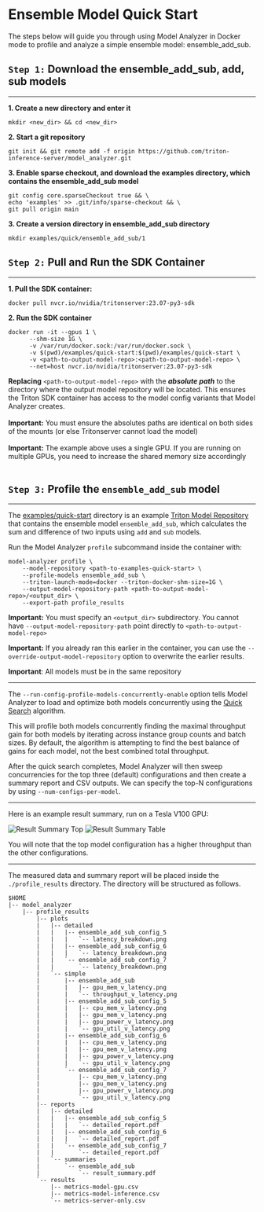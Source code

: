 <!--
Copyright (c) 2020-2023, NVIDIA CORPORATION & AFFILIATES. All rights reserved.

Licensed under the Apache License, Version 2.0 (the "License");
you may not use this file except in compliance with the License.
You may obtain a copy of the License at

    http://www.apache.org/licenses/LICENSE-2.0

Unless required by applicable law or agreed to in writing, software
distributed under the License is distributed on an "AS IS" BASIS,
WITHOUT WARRANTIES OR CONDITIONS OF ANY KIND, either express or implied.
See the License for the specific language governing permissions and
limitations under the License.
-->

# Ensemble Model Quick Start

The steps below will guide you through using Model Analyzer in Docker mode to profile and analyze a simple ensemble model: ensemble_add_sub.

## `Step 1:` Download the ensemble_add_sub, add, sub models

---

**1. Create a new directory and enter it**

```
mkdir <new_dir> && cd <new_dir>
```

**2. Start a git repository**

```
git init && git remote add -f origin https://github.com/triton-inference-server/model_analyzer.git
```

**3. Enable sparse checkout, and download the examples directory, which contains the ensemble_add_sub model**

```
git config core.sparseCheckout true && \
echo 'examples' >> .git/info/sparse-checkout && \
git pull origin main
```

**3. Create a version directory in ensemble_add_sub directory**

```
mkdir examples/quick/ensemble_add_sub/1
```

## `Step 2:` Pull and Run the SDK Container

---

**1. Pull the SDK container:**

```
docker pull nvcr.io/nvidia/tritonserver:23.07-py3-sdk
```

**2. Run the SDK container**

```
docker run -it --gpus 1 \
      --shm-size 1G \
      -v /var/run/docker.sock:/var/run/docker.sock \
      -v $(pwd)/examples/quick-start:$(pwd)/examples/quick-start \
      -v <path-to-output-model-repo>:<path-to-output-model-repo> \
      --net=host nvcr.io/nvidia/tritonserver:23.07-py3-sdk
```

**Replacing** `<path-to-output-model-repo>` with the
**_absolute_ _path_** to the directory where the output model repository
will be located.
This ensures the Triton SDK container has access to the model
config variants that Model Analyzer creates.<br><br>
**Important:** You must ensure the absolutes paths are identical on both sides of the mounts (or else Tritonserver cannot load the model)<br><br>
**Important:** The example above uses a single GPU. If you are running on multiple GPUs, you need to increase the shared memory size accordingly<br><br>

## `Step 3:` Profile the `ensemble_add_sub` model

---

The [examples/quick-start](../examples/quick-start) directory is an example
[Triton Model Repository](https://github.com/triton-inference-server/server/blob/main/docs/user_guide/model_repository.md) that contains the ensemble model `ensemble_add_sub`, which calculates the sum and difference of two inputs using `add` and `sub` models. 

Run the Model Analyzer `profile` subcommand inside the container with:

```
model-analyzer profile \
    --model-repository <path-to-examples-quick-start> \
    --profile-models ensemble_add_sub \
    --triton-launch-mode=docker --triton-docker-shm-size=1G \
    --output-model-repository-path <path-to-output-model-repo>/<output_dir> \
    --export-path profile_results
```

**Important:** You must specify an `<output_dir>` subdirectory. You cannot have `--output-model-repository-path` point directly to `<path-to-output-model-repo>`

**Important:** If you already ran this earlier in the container, you can use the `--override-output-model-repository` option to overwrite the earlier results.

**Important**: All models must be in the same repository

---

The `--run-config-profile-models-concurrently-enable` option tells Model Analyzer to load and optimize both models concurrently using the [Quick Search](config_search.md#quick-search-mode) algorithm.

This will profile both models concurrently finding the maximal throughput gain for both models by iterating across instance group counts and batch sizes. By default, the algorithm is attempting to find the best balance of gains for each model, not the best combined total throughput.

After the quick search completes, Model Analyzer will then sweep concurrencies for the top three (default) configurations and then create a summary report and CSV outputs. We can specify the top-N configurations by using `--num-configs-per-model`.

---

Here is an example result summary, run on a Tesla V100 GPU:

![Result Summary Top](../examples/ensemble_result_summary_top.jpg)
![Result Summary Table](../examples/ensemble_result_summary_table.jpg)

You will note that the top model configuration has a higher throughput than the other configurations.

---

The measured data and summary report will be placed inside the
`./profile_results` directory. The directory will be structured as follows.

```
$HOME
|-- model_analyzer
    |-- profile_results
        |-- plots
        |   |-- detailed
        |   |   |-- ensemble_add_sub_config_5
        |   |   |   `-- latency_breakdown.png
        |   |   |-- ensemble_add_sub_config_6
        |   |   |   `-- latency_breakdown.png
        |   |   `-- ensemble_add_sub_config_7
        |   |       `-- latency_breakdown.png
        |   `-- simple
        |       |-- ensemble_add_sub
        |       |   |-- gpu_mem_v_latency.png
        |       |   `-- throughput_v_latency.png
        |       |-- ensemble_add_sub_config_5
        |       |   |-- cpu_mem_v_latency.png
        |       |   |-- gpu_mem_v_latency.png
        |       |   |-- gpu_power_v_latency.png
        |       |   `-- gpu_util_v_latency.png
        |       |-- ensemble_add_sub_config_6
        |       |   |-- cpu_mem_v_latency.png
        |       |   |-- gpu_mem_v_latency.png
        |       |   |-- gpu_power_v_latency.png
        |       |   `-- gpu_util_v_latency.png
        |       `-- ensemble_add_sub_config_7
        |           |-- cpu_mem_v_latency.png
        |           |-- gpu_mem_v_latency.png
        |           |-- gpu_power_v_latency.png
        |           `-- gpu_util_v_latency.png
        |-- reports
        |   |-- detailed
        |   |   |-- ensemble_add_sub_config_5
        |   |   |   `-- detailed_report.pdf
        |   |   |-- ensemble_add_sub_config_6
        |   |   |   `-- detailed_report.pdf
        |   |   `-- ensemble_add_sub_config_7
        |   |       `-- detailed_report.pdf
        |   `-- summaries
        |       `-- ensemble_add_sub
        |           `-- result_summary.pdf
        `-- results
            |-- metrics-model-gpu.csv
            |-- metrics-model-inference.csv
            `-- metrics-server-only.csv
```